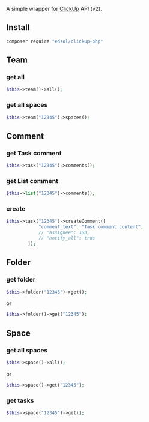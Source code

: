 A simple wrapper for [ClickUp](https://clickup.com/) API (v2).


## Install
```bash
composer require "edsol/clickup-php"
```

## Team

### get all
```php
$this->team()->all();
```
### get all spaces
```php
$this->team("12345")->spaces();
```



## Comment

### get Task comment
```php
$this->task("12345")->comments();
```

### get List comment
```php
$this->list("12345")->comments();
```

### create
```php
$this->task("12345")->createComment([
            "comment_text": "Task comment content",
            // "assignee": 183,
            // "notify_all": true
        ]);
```

## Folder

### get folder
```php
$this->folder("12345")->get();
```

or

```php
$this->folder()->get("12345");
```

## Space

### get all spaces
```php
$this->space()->all();
```
or

```php
$this->space()->get("12345");
```

### get tasks
```php
$this->space("12345")->get();
```
